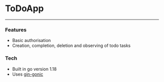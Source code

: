 # ToDoApp
___

### Features
- Basic authorisation
- Creation, completion, deletion and observing of todo tasks

### Tech
- Built in go version 1.18
- Uses [gin-gonic](https://github.com/gin-gonic/gin)
